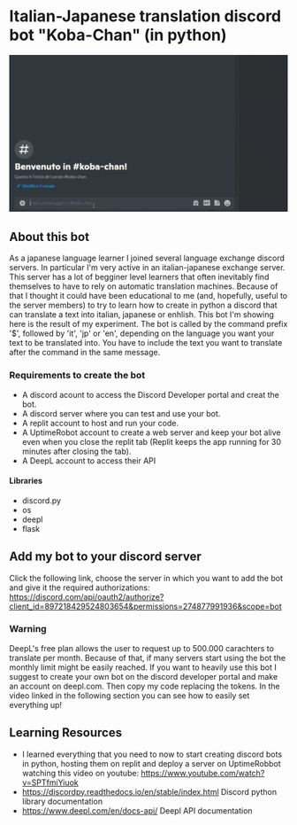# Italian-Japanese translation discord bot "Koba-Chan" (in python)

![alt text](images_videos/bot-test.gif)

## About this bot

As a japanese language learner I joined several language exchange discord servers. In particular I'm very active in an italian-japanese exchange server.
This server has a lot of begginer level learners that often inevitably find themselves to have to rely on automatic translation machines.
Because of that I thought it could have been educational to me (and, hopefully, useful to the server members) to try to learn how to create in python a discord that can translate a text into italian, japanese or enhlish.
This bot I'm showing here is the result of my experiment.
The bot is called by the command prefix '$', followed by 'it', 'jp' or 'en', depending on the language you want your text to be translated into. You have to include the text you want to translate after the command in the same message.

### Requirements to create the bot

- A discord acount to access the Discord Developer portal and creat the bot.
- A discord server where you can test and use your bot.
- A replit account to host and run your code.
- A UptimeRobot account to create a web server and keep your bot alive even when you close the replit tab (Replit keeps the app running for 30 minutes after closing the tab).
- A DeepL account to access their API

#### Libraries

- discord.py
- os
- deepl
- flask

## Add my bot to your discord server

Click the following link, choose the server in which you want to add the bot and give it the required authorizations:
https://discord.com/api/oauth2/authorize?client_id=897218429524803654&permissions=274877991936&scope=bot

### Warning

DeepL's free plan allows the user to request up to 500.000 carachters to translate per month. Because of that, if many servers start using the bot the monthly limit might be easily reached. If you want to heavily use this bot I suggest to create your own bot on the discord developer portal and make an account on deepl.com. Then copy my code replacing the tokens. In the video linked in the following section you can see how to easily set everything up!

## Learning Resources

- I learned everything that you need to now to start creating discord bots in python, hosting them on replit and deploy a server on UptimeRobbot watching this video on youtube: https://www.youtube.com/watch?v=SPTfmiYiuok
- https://discordpy.readthedocs.io/en/stable/index.html Discord python library documentation
- https://www.deepl.com/en/docs-api/ Deepl API documentation
